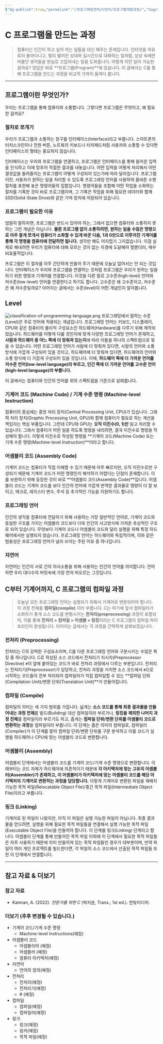 ```yaml
---
{"dg-publish":true,"permalink":"/프로그래밍언어/C언어/프로그램개발과정/","tags":["C","프로그래밍언어","기초"],"created":"2024-03-05T17:07:11.030+09:00","updated":"2024-03-14T13:36:57.277+09:00"}
---
```



# C 프로그램을 만드는 과정

> 컴퓨터는 인간이 하고 싶어 하는 일들을 대신 해주는 존재입니다. 인터넷을 자유로이 돌아다니고, 멀리 떨어진 상대와 실시간으로 대화하는 일처럼, 상상 속에만 머물던 생각들을 현실로 끄집어내는 일을 도와줍니다. 어떻게 이런 일이 가능한 걸까요? 정답은 바로 **프로그램(Program)**에 있습니다. 이 글에서는 C를 통해 프로그램을 만드는 과정을 비교적 가까이 들여다 봅니다.

---

## 프로그램이란 무엇인가?

우리는 프로그램을 통해 컴퓨터와 소통합니다. 그렇다면 프로그램은 무엇이고, 왜 필요한 걸까요?

### 절차로 쪼개기

우리가 프로그램과 소통하는 창구를 인터페이스(Interface)라고 부릅니다. 스마트폰의 터치스크린이나 전원 버튼, 노트북의 키보드나 터치패드처럼 사용자와 소통할 수 있다면 인터페이스의 형태는 중요하지 않습니다.

인터페이스는 우리와 프로그램을 연결하고, 프로그램은 인터페이스를 통해 들어온 입력을 인식하고 이에 맞추어 적절한 결과를 내놓습니다. 어떤 입력을 어떻게 처리해서 어떤 결괏값을 돌려줄지는 프로그램이 어떻게 구성되어 있는가에 따라 달라집니다. 프로그램이란, 사용자가 원하는 일을 처리할 수 있도록 프로그래밍 언어를 사용하여 올바른 수행 절차를 표현해 놓은 명령어들의 집합입니다. 명령어들을 조합해 어떤 작업을 소화하는 절차를 기록한 것이 바로 프로그램이며, 그 기록은 작업을 위해 필요한 데이터와 함께 SSD(Solid-State Drive)와 같은 기억 장치에 저장되어 있습니다.

### 프로그램이 필요한 이유

엄밀히 말하자면, 프로그램은 반드시 있어야 하는, 그래서 없으면 컴퓨터와 소통하지 못하는 그런 개념은 아닙니다. **물론 프로그램 없이 소통하려면, 원하는 일을 수많은 명령으로 아주 잘게 쪼개서 컴퓨터가 소화할 수 있게 바꾼 다음, 1과 0만으로 이루어진 기계어를 통해 각 명령을 컴퓨터에 전달하면 됩니다.** 생각만 해도 어지럽기 그지없습니다. 이걸 실제로 해내려면 우리가 컴퓨터에 대해 모르는 것이 없는 지경에 도달해야 할뿐더러, 매우 비효율적입니다.

프로그램은 이 절차를 아주 간단하게 만들어 주기 때문에 오늘날 없어서는 안 되는 것입니다. 인터페이스가 우리와 프로그램을 연결하는 것처럼 프로그램은 우리가 원하는 일을 하기 위한 명령과 기계어를 연결합니다. 이것을 다른 말로 고수준(high-level) 언어와 저수준(low-level) 언어를 연결한다고 하기도 합니다. 고수준은 왜 고수준이고, 저수준은 왜 저수준일까요? 이어지는 글에서는 수준(level)이 어떤 개념인지 알아봅니다. 

## Level

![classification-of-programming-language.png](/img/user/%ED%94%84%EB%A1%9C%EA%B7%B8%EB%9E%98%EB%B0%8D%EC%96%B8%EC%96%B4/classification-of-programming-language.png)
프로그래밍에서 말하는 수준(Level)은 주로 언어에 적용되는 개념입니다. 프로그래밍 언어는 키보드, 디스플레이, CPU와 같은 컴퓨터의 물리적 구성요소인 하드웨어(Hardware)를 다루기 위해 제작되었습니다. 하드웨어를 어떻게 다룰 것인지에 맞게 다양한 프로그래밍 언어가 존재하고, **사람과 하드웨어 중 어느 쪽에 더 맞춰져 있는지**에 따라 이들을 하나의 스펙트럼으로 묶을 수 있습니다. 어떤 프로그래밍 언어가 사람에 더 맞춰져 있다면, 사람의 언어와 소통 방식에 가깝게 구성되어 있을 것이고, 하드웨어에 더 맞춰져 있다면, 하드웨어의 언어와 소통 방식에 더 가깝게 구성되어 있을 것입니다. 이때, **하드웨어 쪽에 더 가까운 언어를 저수준 언어(low-level language)라 부르고, 인간 쪽에 더 가까운 언어를 고수준 언어(high-level language)라 부릅니다.**

이 글에서는 컴퓨터와 인간의 언어를 위의 스펙트럼을 기준으로 살펴봅니다.

### 기계어 코드 (Machine Code) / 기계 수준 명령 (Machine-level Instruction)
컴퓨터의 중심에는 중앙 처리 장치(Central Processing Unit, CPU)가 있습니다. 그래픽 처리 장치(Graphic Processing Unit, GPU)와 함께 컴퓨터가 필요로 하는 계산을 책임지는 핵심 부품입니다. 그런데 CPU와 GPU는 **오직 이진수(0, 1)만** 읽고 처리할 수 있습니다. 그래서 컴퓨터가 어떤 일을 하도록 명령을 내리려면, 결국 이진수로 명령을 작성해야 합니다. 이렇게 이진수로 작성된 명령을 **기계어 코드(Machine Code) 또는 기계 수준 명령(Machine-level Instruction)**이라고 합니다.

### 어셈블리 코드 (Assembly Code)
기계어 코드는 컴퓨터가 직접 이해할 수 있기 때문에 아주 빠르지만, 오직 이진수로만 구성되기 때문에 기계어 코드가 어떤 명령인지 해석하기 어렵다는 단점이 존재합니다. 이를 보완하기 위해 등장한 것이 바로 **어셈블리 코드(Assembly Code)**입니다. 어셈블리 코드는 기계어 코드를 보다 인간의 언어에 가깝게 번역한 결과물로 명령이 더 잘 보이고, 매크로, 레지스터 변수, 주석 등 추가적인 기능을 지원하기도 합니다.

### 프로그래밍 언어
인간의 생각을 컴퓨터에 전달하기 위해 사용하는 가장 일반적인 언어로, 기계어 코드와 동일한 구조를 가지는 어셈블리 코드보다 더욱 인간의 사고방식에 가까운 추상적인 구조로 되어 있습니다. 무엇보다 기계어 코드나 어셈블리 코드와 달리 실행을 위해 특정 하드웨어에서만 실행되지 않습니다. 프로그래밍 언어는 하드웨어와 독립적이며, 이와 같은 범용성은 프로그래밍 언어가 널리 쓰이는 주된 이유 중 하나입니다.

### 자연어
자연어는 인간이 서로 간의 의사소통을 위해 사용하는 인간의 언어를 의미합니다. 언어 하면 우리 대다수의 머릿속에 가장 먼저 떠오르는 그것입니다.

## C부터 기계어까지, C 프로그램의 컴파일 과정

> 오늘날 모든 프로그래밍 언어는 실행되기 위해서 기계어로 변환되어야 합니다. 이 과정 전체를 **컴파일(compile)** 이라 부릅니다. C는 여기에 앞서 컴파일러가 소화하기 좋게 소스 코드를 변형시키는 **전처리(preprocessing)** 과정이 포함되어, 이를 통해 **전처리 > 컴파일 > 어셈블 > 링킹**이라는 C 프로그램의 컴파일 파이프라인이 완성됩니다. 이어지는 글에서는 각 과정을 간략하게 살펴보겠습니다.

### 전처리 (Preprocessing)
전처리는 C의 강력한 구성요소이며, C를 다른 프로그래밍 언어와 구분시키는 수많은 특징 중 하나입니다. C로 작성된 소스 코드에서 전처리기 지시자(Preprocessor Directive) `#`이 앞에 붙어있는 코드가 바로 전처리 과정에서 다루는 부분입니다. 전처리는 전처리기(Preprocessor)가 담당하고, 전처리 과정을 거치면 소스 코드에서 `#`으로 시작하는 코드들이 전부 처리되어 컴파일러가 직접 컴파일할 수 있는 **컴파일 단위(Compilation Unit)/변환 단위(Translation Unit)**가 만들어집니다.

### 컴파일 (Compile)
컴파일의 의미는 세 가지 범위를 가집니다. 넓게는 **소스 코드를 통해 최종 결과물을 만들어내는 과정 전체**를 빌드(Building) 대신 컴파일이라 부르거나, **링킹을 제외한 나머지 과정 전체**를 컴파일이라 부르기도 하고, 좁게는 **컴파일 단위/변환 단위를 어셈블리 코드로 변환하는 과정**을 컴파일이라 부릅니다. 이 단계는 좁은 의미의 컴파일로, 컴파일러(Compiler)가 이 단계를 맡아 컴파일 단위/변환 단위를 구문 분석하고 이를 코드가 실행될 하드웨어나 CPU에 맞는 어셈블리 코드로 변환합니다.

### 어셈블리 (Assembly)
어셈블리 단계에서는 어셈블리 코드를 기계어 코드/기계 수준 명령으로 변환합니다. 이때부터는 코드 자체가 하드웨어에 의존적이기 때문에 **각 아키텍처에 맞는 고유의 어셈블러(Assembler)가 존재하고, 이 어셈블러가 아키텍처에 맞는 어셈블리 코드를 해당 아키텍처의 기계어로 변환하는 과정을 담당합니다.** 이렇게 기계어로 변환된 파일을 재배치 가능한 목적 파일(Relocatable Object File)/중간 목적 파일(Intermediate Object File)이라고 부릅니다.

### 링크 (Linking)
기계어로 된 파일이 나왔지만, 아직 이 파일은 실행 가능한 파일이 아닙니다. 최종 결과물을 얻으려면, 실행을 위해 필요한 목적 파일들을 연결해서 실행 가능한 목적 파일(Executable Object File)을 만들어야 합니다. 이 단계를 링크(Linking) 단계라고 합니다. 어셈블리 단계를 통해 만들어진 목적 파일 이외에 이 단계에서 필요한 목적 파일들은 자주 사용하기 때문에 이미 만들어져 있는 목적 파일들인 경우가 대부분이며, 만약 파일이 여러 개인 프로젝트를 빌드한다면, 각 파일의 소스 코드에서 산출된 목적 파일들 또한 이 단계에서 연결합니다.

---
## 참고 자료 & 더보기

### 참고 자료
+ Kamran, A. (2022). _전문가를 위한 C_ (박지윤, Trans.; 1st ed.). 한빛미디어.

### 더보기 (추후 변경될 수 있습니다.)
+ 기계어 코드/기계 수준 명령
    + Machine-level Instructions(예정)
+ 어셈블리 코드
    + 어셈블리어 (예정)
    + 어셈블러 (예정)
    + 컴퓨터 아키텍처(예정)
+ 자연어
    + 언어의 정의(예정)
+ 전처리
    + 전처리(예정)
    + 전처리기(예정)
    + \# (예정)
+ 컴파일
    + 컴파일(예정)
    + 컴파일러(예정)
+ 링크
    + 링크(예정)
    + 링커(예정)
    + 목적 파일(예정)